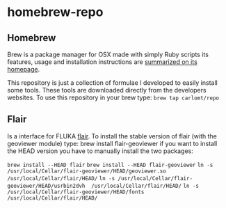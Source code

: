 # homebrew-repo

## Homebrew

Brew is a package manager for OSX made with simply Ruby scripts
its features, usage and installation instructions are [summarized on its homepage][brew].

This repository is just a collection of formulae I developed to easily install some tools.
These tools are downloaded directly from the developers websites.
To use this repository in your brew type:
`brew tap carlomt/repo`

## Flair

Is a interface for FLUKA [flair].
To install the stable version of flair (with the geoviewer module) type:
brew install flair-geoviewer
if you want to install the HEAD version you have to manually install the two packages:

`brew install --HEAD flair`
`brew install --HEAD flair-geoviewer`
`ln -s /usr/local/Cellar/flair-geoviewer/HEAD/geoviewer.so  /usr/local/Cellar/flair/HEAD/`
`ln -s /usr/local/Cellar/flair-geoviewer/HEAD/usrbin2dvh  /usr/local/Cellar/flair/HEAD/`
`ln -s /usr/local/Cellar/flair-geoviewer/HEAD/fonts  /usr/local/Cellar/flair/HEAD/`


[brew]:http://brew.sh
[flair]:http://www.fluka.org/flair/index.html